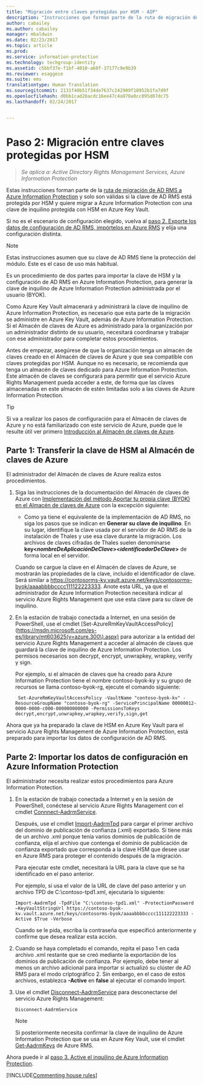 ```yaml
---
title: "Migración entre claves protegidas por HSM - AIP"
description: "Instrucciones que forman parte de la ruta de migración de AD RMS a Azure Information Protection y que solo son válidas si la clave de AD RMS está protegida por HSM y quiere migrar a Azure Information Protection con una clave de inquilino protegida con HSM en Azure Key Vault."
author: cabailey
ms.author: cabailey
manager: mbaldwin
ms.date: 02/23/2017
ms.topic: article
ms.prod: 
ms.service: information-protection
ms.technology: techgroup-identity
ms.assetid: c5bbf37e-f1bf-4010-a60f-37177c9e9b39
ms.reviewer: esaggese
ms.suite: ems
translationtype: Human Translation
ms.sourcegitcommit: 2131f40b51f34de7637c242909f10952b1fa7d9f
ms.openlocfilehash: d0bb1cad20acdc16ee47c4a970a0cc095d07dc75
ms.lasthandoff: 02/24/2017


---
```


# <a name="step-2-hsm-protected-key-to-hsm-protected-key-migration"></a>Paso 2: Migración entre claves protegidas por HSM

>*Se aplica a: Active Directory Rights Management Services, Azure Information Protection*


Estas instrucciones forman parte de la [ruta de migración de AD RMS a Azure Information Protection](migrate-from-ad-rms-to-azure-rms.md) y solo son válidas si la clave de AD RMS está protegida por HSM y quiere migrar a Azure Information Protection con una clave de inquilino protegida con HSM en Azure Key Vault. 

Si no es el escenario de configuración elegido, vuelva al [paso 2. Exporte los datos de configuración de AD RMS, impórtelos en Azure RMS](migrate-from-ad-rms-phase1.md#step-2-export-configuration-data-from-ad-rms-and-import-it-to-azure-information-protection) y elija una configuración distinta.

> [!NOTE]
> Estas instrucciones asumen que su clave de AD RMS tiene la protección del módulo. Este es el caso de uso más habitual. 

Es un procedimiento de dos partes para importar la clave de HSM y la configuración de AD RMS en Azure Information Protection, para generar la clave de inquilino de Azure Information Protection administrada por el usuario (BYOK).

Como Azure Key Vault almacenará y administrará la clave de inquilino de Azure Information Protection, es necesario que esta parte de la migración se administre en Azure Key Vault, además de Azure Information Protection. Si el Almacén de claves de Azure es administrado para la organización por un administrador distinto de su usuario, necesitará coordinarse y trabajar con ese administrador para completar estos procedimientos.

Antes de empezar, asegúrese de que la organización tenga un almacén de claves creado en el Almacén de claves de Azure y que sea compatible con claves protegidas por HSM. Aunque no es necesario, se recomienda que tenga un almacén de claves dedicado para Azure Information Protection. Este almacén de claves se configurará para permitir que el servicio Azure Rights Management pueda acceder a este, de forma que las claves almacenadas en este almacén de estén limitadas solo a las claves de Azure Information Protection.


> [!TIP]
> Si va a realizar los pasos de configuración para el Almacén de claves de Azure y no está familiarizado con este servicio de Azure, puede que le resulte útil ver primero [Introducción al Almacén de claves de Azure](https://azure.microsoft.com/documentation/articles/key-vault-get-started/). 


## <a name="part-1-transfer-your-hsm-key-to-azure-key-vault"></a>Parte 1: Transferir la clave de HSM al Almacén de claves de Azure

El administrador del Almacén de claves de Azure realiza estos procedimientos.

1.  Siga las instrucciones de la documentación del Almacén de claves de Azure con [Implementación del método Aportar tu propia clave (BYOK) en el Almacén de claves de Azure](https://azure.microsoft.com/documentation/articles/key-vault-hsm-protected-keys/#implementing-bring-your-own-key-byok-for-azure-key-vault) con la excepción siguiente:

    - Como ya tiene el equivalente de la implementación de AD RMS, no siga los pasos que se indican en **Generar su clave de inquilino**. En su lugar, identifique la clave usada por el servidor de AD RMS de la instalación de Thales y use esa clave durante la migración. Los archivos de claves cifradas de Thales suelen denominarse **key<*nombreDeAplicaciónDeClave*><*identificadorDeClave*>** de forma local en el servidor.

    Cuando se cargue la clave en el Almacén de claves de Azure, se mostrarán las propiedades de la clave, incluido el identificador de clave. Será similar a https://contosorms-kv.vault.azure.net/keys/contosorms-byok/aaaabbbbcccc111122223333. Anote esta URL, ya que el administrador de Azure Information Protection necesitará indicar al servicio Azure Rights Management que use esta clave para su clave de inquilino.

2. En la estación de trabajo conectada a Internet, en una sesión de PowerShell, use el cmdlet [Set-AzureRmKeyVaultAccessPolicy](https://msdn.microsoft.com/es-es/library/mt603625(v=azure.300\).aspx) para autorizar a la entidad del servicio Azure Rights Management a acceder al almacén de claves que guardará la clave de inquilino de Azure Information Protection. Los permisos necesarios son decrypt, encrypt, unwrapkey, wrapkey, verify y sign.
    
    Por ejemplo, si el almacén de claves que ha creado para Azure Information Protection tiene el nombre contoso-byok-ky y su grupo de recursos se llama contoso-byok-rg, ejecute el comando siguiente:
    
        Set-AzureRmKeyVaultAccessPolicy -VaultName "contoso-byok-kv" -ResourceGroupName "contoso-byok-rg" -ServicePrincipalName 00000012-0000-0000-c000-000000000000 -PermissionsToKeys decrypt,encrypt,unwrapkey,wrapkey,verify,sign,get


Ahora que ya ha preparado la clave de HSM en Azure Key Vault para el servicio Azure Rights Management de Azure Information Protection, está preparado para importar los datos de configuración de AD RMS.

## <a name="part-2-import-the-configuration-data-to-azure-information-protection"></a>Parte 2: Importar los datos de configuración en Azure Information Protection

El administrador necesita realizar estos procedimientos para Azure Information Protection.

1.  En la estación de trabajo conectada a Internet y en la sesión de PowerShell, conéctese al servicio Azure Rights Management con el cmdlet [Connnect-AadrmService](https://msdn.microsoft.com/library/dn629415.aspx).
    
    Después, use el cmdlet [Import-AadrmTpd](https://msdn.microsoft.com/library/dn857523.aspx) para cargar el primer archivo del dominio de publicación de confianza (.xml) exportado. Si tiene más de un archivo .xml porque tenía varios dominios de publicación de confianza, elija el archivo que contenga el dominio de publicación de confianza exportado que corresponda a la clave HSM que desee usar en Azure RMS para proteger el contenido después de la migración. 
    
    Para ejecutar este cmdlet, necesitará la URL para la clave que se ha identificado en el paso anterior.
    
    Por ejemplo, si usa el valor de la URL de clave del paso anterior y un archivo TPD de C:\contoso-tpd1.xml, ejecutaría lo siguiente:
    
    ```
    Import-AadrmTpd -TpdFile "C:\contoso-tpd1.xml" -ProtectionPassword –KeyVaultStringUrl https://contoso-byok-kv.vault.azure.net/keys/contosorms-byok/aaaabbbbcccc111122223333 -Active $True -Verbose
    ```
    
    Cuando se le pida, escriba la contraseña que especificó anteriormente y confirme que desea realizar esta acción.

2.  Cuando se haya completado el comando, repita el paso 1 en cada archivo .xml restante que se creó mediante la exportación de los dominios de publicación de confianza. Por ejemplo, debe tener al menos un archivo adicional para importar si actualizó su clúster de AD RMS para el modo criptográfico 2. Sin embargo, en el caso de estos archivos, establezca **-Active** en **false** al ejecutar el comando Import.  

3.  Use el cmdlet [Disconnect-AadrmService](https://msdn.microsoft.com/library/azure/dn629416.aspx) para desconectarse del servicio Azure Rights Management:

    ```
    Disconnect-AadrmService
    ```

    > [!NOTE]
    > Si posteriormente necesita confirmar la clave de inquilino de Azure Information Protection que se usa en Azure Key Vault, use el cmdlet [Get-AadrmKeys](https://msdn.microsoft.com/library/dn629420.aspx) de Azure RMS.

Ahora puede ir al [paso 3. Active el inquilino de Azure Information Protection](migrate-from-ad-rms-phase1.md#step-3-activate-your-azure-information-protection-tenant).

[!INCLUDE[Commenting house rules](../includes/houserules.md)]

